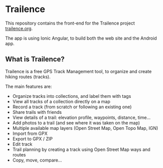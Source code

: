 # Trailence

This repository contains the front-end for the Trailence project [trailence.org](https://trailence.org).

The app is using Ionic Angular, to build both the web site and the Android app.

## What is Trailence?

Trailence is a free GPS Track Management tool, to organize and create hiking routes (tracks).

The main features are:
 - Organize tracks into collections, and label them with tags
 - View all tracks of a collection directly on a map
 - Record a track (from scratch or following an existing one)
 - Share trails with friends
 - View details of a trail: elevation profile, waypoints, distance, time...
 - Add photos to a trail (and see where it was taken on the map)
 - Multiple available map layers (Open Street Map, Open Topo Map, IGN)
 - Import from GPX
 - Export to GPX / ZIP
 - Edit track
 - Trail planning by creating a track using Open Street Map ways and routes
 - Copy, move, compare...

